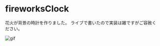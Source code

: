 # fireworksClock

花火が背景の時計を作りました。
ライブで書いたので実装は雑ですがご容赦ください。

![gif](https://user-images.githubusercontent.com/10028587/28723261-2c687fca-73f1-11e7-81bf-f32f9031365c.gif)
